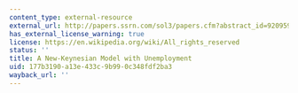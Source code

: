 ```yaml
---
content_type: external-resource
external_url: http://papers.ssrn.com/sol3/papers.cfm?abstract_id=920959
has_external_license_warning: true
license: https://en.wikipedia.org/wiki/All_rights_reserved
status: ''
title: A New-Keynesian Model with Unemployment
uid: 177b3190-a13e-433c-9b99-0c348fdf2ba3
wayback_url: ''
---
```

